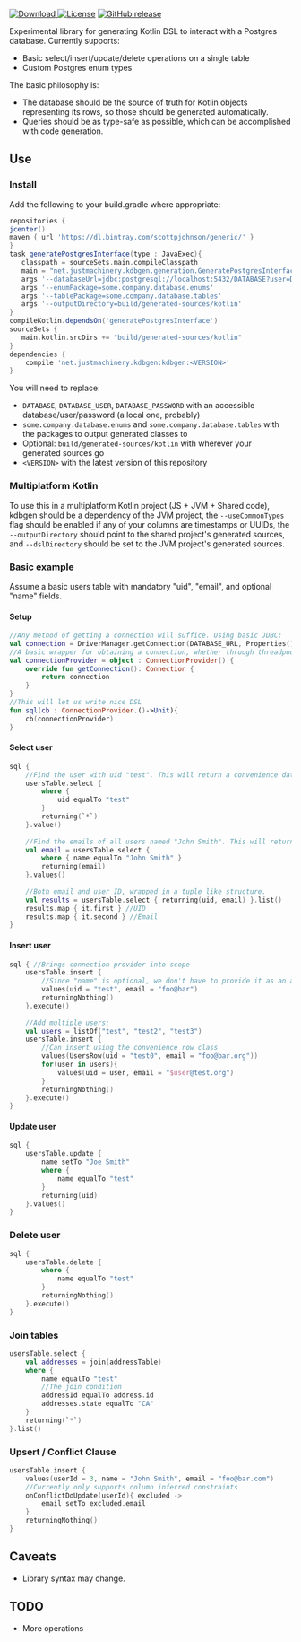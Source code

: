 [ ![Download](https://api.bintray.com/packages/scottpjohnson/generic/kdbgen/images/download.svg) ](https://bintray.com/scottpjohnson/generic/kdbgen/_latestVersion)
[![License](https://img.shields.io/badge/License-Apache%202.0-blue.svg)](https://opensource.org/licenses/Apache-2.0)
[![GitHub release](https://img.shields.io/github/release/qubyte/rubidium.svg)]()
 
 Experimental library for generating Kotlin DSL to interact with a Postgres database. 
 Currently supports:
  - Basic select/insert/update/delete operations on a single table
  - Custom Postgres enum types
 
 The basic philosophy is:
 - The database should be the source of truth for Kotlin objects representing its rows, so those should be generated automatically.
 - Queries should be as type-safe as possible, which can be accomplished with code generation.
  
## Use
### Install
Add the following to your build.gradle where appropriate:
```groovy
repositories {
jcenter()
maven { url 'https://dl.bintray.com/scottpjohnson/generic/' }
}
task generatePostgresInterface(type : JavaExec){
   classpath = sourceSets.main.compileClasspath
   main = "net.justmachinery.kdbgen.generation.GeneratePostgresInterfaceKt"
   args '--databaseUrl=jdbc:postgresql://localhost:5432/DATABASE?user=DATABASE_USER&password=DATABASE_PASSWORD'
   args '--enumPackage=some.company.database.enums'
   args '--tablePackage=some.company.database.tables'
   args '--outputDirectory=build/generated-sources/kotlin'
}
compileKotlin.dependsOn('generatePostgresInterface')
sourceSets {
   main.kotlin.srcDirs += "build/generated-sources/kotlin"
}
dependencies {
    compile 'net.justmachinery.kdbgen:kdbgen:<VERSION>'
}
```
You will need to replace:
- `DATABASE`, `DATABASE_USER`, `DATABASE_PASSWORD` with an accessible database/user/password (a local one, probably)
- `some.company.database.enums` and `some.company.database.tables` with the packages to output generated classes to
- Optional: `build/generated-sources/kotlin` with wherever your generated sources go
- `<VERSION>` with the latest version of this repository

### Multiplatform Kotlin
To use this in a multiplatform Kotlin project (JS + JVM + Shared code), kdbgen should be a dependency of the JVM project, 
the `--useCommonTypes` flag should be enabled if any of your columns are timestamps or UUIDs, the `--outputDirectory` should point to the shared project's generated sources,
and `--dslDirectory` should be set to the JVM project's generated sources. 

### Basic example

 Assume a basic users table with mandatory "uid", "email", and optional "name" fields.
 
#### Setup
```kotlin
//Any method of getting a connection will suffice. Using basic JDBC:
val connection = DriverManager.getConnection(DATABASE_URL, Properties()) as PgConnection
//A basic wrapper for obtaining a connection, whether through threadpool or just reusing the same connection
val connectionProvider = object : ConnectionProvider() {
    override fun getConnection(): Connection {
        return connection
    }
}
//This will let us write nice DSL
fun sql(cb : ConnectionProvider.()->Unit){
    cb(connectionProvider)
}
```

#### Select user
```kotlin
sql {
    //Find the user with uid "test". This will return a convenience data class containing all columns.
    usersTable.select {
        where {
            uid equalTo "test"
        }
        returning(`*`)
    }.value()
    
    //Find the emails of all users named "John Smith". This will return just the email column.
    val email = usersTable.select { 
        where { name equalTo "John Smith" }
        returning(email)
    }.values()
    
    //Both email and user ID, wrapped in a tuple like structure.
    val results = usersTable.select { returning(uid, email) }.list()
    results.map { it.first } //UID
    results.map { it.second } //Email
}
```

#### Insert user
```kotlin
sql { //Brings connection provider into scope
    usersTable.insert { 
        //Since "name" is optional, we don't have to provide it as an argument to this insert helper method.
        values(uid = "test", email = "foo@bar")
        returningNothing()    
    }.execute()
        
    //Add multiple users:
    val users = listOf("test", "test2", "test3")
    usersTable.insert {
        //Can insert using the convenience row class
        values(UsersRow(uid = "test0", email = "foo@bar.org"))
        for(user in users){
            values(uid = user, email = "$user@test.org")
        }
        returningNothing()
    }.execute()
}
```

#### Update user
```kotlin
sql {
    usersTable.update {
        name setTo "Joe Smith"
        where {
            name equalTo "test"
        }
        returning(uid)
    }.values()
}
```

### Delete user
```kotlin
sql {
    usersTable.delete {
        where {
            name equalTo "test"
        }
        returningNothing()
    }.execute()
}
```

### Join tables
```kotlin
usersTable.select {
    val addresses = join(addressTable)
    where {
        name equalTo "test"
        //The join condition
        addressId equalTo address.id
        addresses.state equalTo "CA"
    }
    returning(`*`)
}.list()

```

### Upsert / Conflict Clause
```kotlin
usersTable.insert {
    values(userId = 3, name = "John Smith", email = "foo@bar.com")
    //Currently only supports column inferred constraints
    onConflictDoUpdate(userId){ excluded ->
        email setTo excluded.email
    }
    returningNothing()
}

```

## Caveats
- Library syntax may change.

## TODO
- More operations
